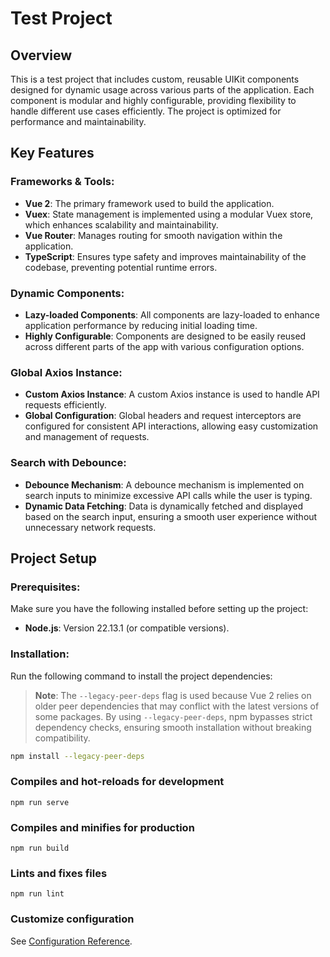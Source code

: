# Test Project

## Overview
This is a test project that includes custom, reusable UIKit components designed for dynamic usage across various parts of the application. Each component is modular and highly configurable, providing flexibility to handle different use cases efficiently. The project is optimized for performance and maintainability.

## Key Features

### Frameworks & Tools:
- **Vue 2**: The primary framework used to build the application.
- **Vuex**: State management is implemented using a modular Vuex store, which enhances scalability and maintainability.
- **Vue Router**: Manages routing for smooth navigation within the application.
- **TypeScript**: Ensures type safety and improves maintainability of the codebase, preventing potential runtime errors.

### Dynamic Components:
- **Lazy-loaded Components**: All components are lazy-loaded to enhance application performance by reducing initial loading time.
- **Highly Configurable**: Components are designed to be easily reused across different parts of the app with various configuration options.

### Global Axios Instance:
- **Custom Axios Instance**: A custom Axios instance is used to handle API requests efficiently.
- **Global Configuration**: Global headers and request interceptors are configured for consistent API interactions, allowing easy customization and management of requests.

### Search with Debounce:
- **Debounce Mechanism**: A debounce mechanism is implemented on search inputs to minimize excessive API calls while the user is typing.
- **Dynamic Data Fetching**: Data is dynamically fetched and displayed based on the search input, ensuring a smooth user experience without unnecessary network requests.

## Project Setup

### Prerequisites:
Make sure you have the following installed before setting up the project:
- **Node.js**: Version 22.13.1 (or compatible versions).

### Installation:
Run the following command to install the project dependencies:

> **Note**: The `--legacy-peer-deps` flag is used because Vue 2 relies on older peer dependencies that may conflict with the latest versions of some packages. By using `--legacy-peer-deps`, npm bypasses strict dependency checks, ensuring smooth installation without breaking compatibility.

```bash
npm install --legacy-peer-deps
```

### Compiles and hot-reloads for development
```
npm run serve
```

### Compiles and minifies for production
```
npm run build
```

### Lints and fixes files
```
npm run lint
```

### Customize configuration
See [Configuration Reference](https://cli.vuejs.org/config/).
